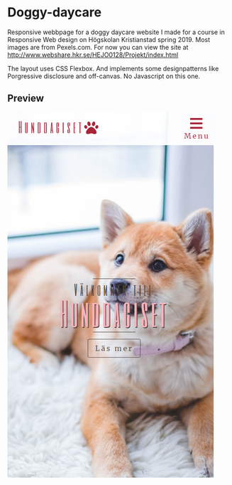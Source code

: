 # Doggy-daycare
Responsive webbpage for a doggy daycare website I made for a course in Responsive Web design on Högskolan Kristianstad spring 2019.
Most images are from Pexels.com.
For now you can view the site at http://www.webshare.hkr.se/HEJO0128/Projekt/index.html

The layout uses CSS Flexbox. And implements some designpatterns like Porgressive disclosure and off-canvas. No Javascript on this one.

## Preview
![Preview of site](doggypreview.PNG)


